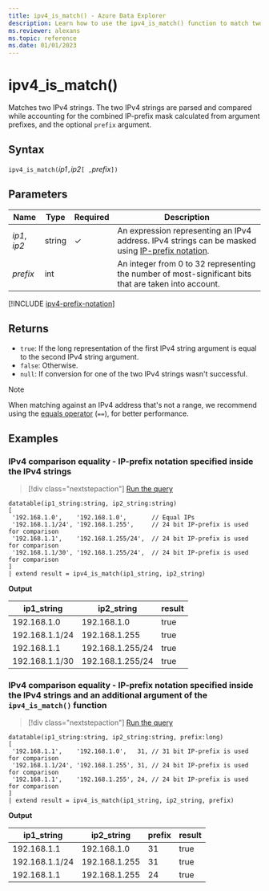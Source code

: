 ```yaml
---
title: ipv4_is_match() - Azure Data Explorer
description: Learn how to use the ipv4_is_match() function to match two IPv4 strings.
ms.reviewer: alexans
ms.topic: reference
ms.date: 01/01/2023
---
```

# ipv4_is_match()

Matches two IPv4 strings. The two IPv4 strings are parsed and compared while accounting for the combined IP-prefix mask calculated from argument prefixes, and the optional `prefix` argument.

## Syntax

`ipv4_is_match(`*ip1*`,`*ip2*`[ ,`*prefix*`])`

## Parameters

| Name | Type | Required | Description |
|--|--|--|--|
| *ip1*, *ip2*| string | &check; | An expression representing an IPv4 address. IPv4 strings can be masked using [IP-prefix notation](#ip-prefix-notation).|
| *prefix*| int | | An integer from 0 to 32 representing the number of most-significant bits that are taken into account.|

[!INCLUDE [ipv4-prefix-notation](../../includes/ipv4-prefix-notation.md)]

## Returns

* `true`: If the long representation of the first IPv4 string argument is equal to the second IPv4 string argument.
* `false`: Otherwise.
* `null`: If conversion for one of the two IPv4 strings wasn't successful.

>[!NOTE]
> When matching against an IPv4 address that's not a range, we recommend using the [equals operator](equals-cs-operator.md) (`==`), for better performance.

## Examples

### IPv4 comparison equality - IP-prefix notation specified inside the IPv4 strings

> [!div class="nextstepaction"]
> <a href="https://dataexplorer.azure.com/clusters/help/databases/Samples?query=H4sIAAAAAAAAA51Quw6CQBDs+YrtkAQ57gSjJpYWdvbGkAMO3YTHeXcYCj/eTbCAUOlssclkZ3YypXQ0ea1WqHlmncH2fhhXCKjFnAq8qwc+34uIb3cRj2I/BMKSITAGp2cvazhf7EzEmUjoasKINP3KSCQSyNGRaq2NqnAAtNBbVULVGSi6RkuDtmvnloscZDm++duSbeJFyt8tb94b1OBUW4JRtq8dHKnWV5KhzRrpisek92nhwQew+y1lmQEAAA==" target="_blank">Run the query</a>

```kusto
datatable(ip1_string:string, ip2_string:string)
[
 '192.168.1.0',    '192.168.1.0',       // Equal IPs
 '192.168.1.1/24', '192.168.1.255',     // 24 bit IP-prefix is used for comparison
 '192.168.1.1',    '192.168.1.255/24',  // 24 bit IP-prefix is used for comparison
 '192.168.1.1/30', '192.168.1.255/24',  // 24 bit IP-prefix is used for comparison
]
| extend result = ipv4_is_match(ip1_string, ip2_string)
```

**Output**

|ip1_string|ip2_string|result|
|---|---|---|
|192.168.1.0|192.168.1.0|true|
|192.168.1.1/24|192.168.1.255|true|
|192.168.1.1|192.168.1.255/24|true|
|192.168.1.1/30|192.168.1.255/24|true|

### IPv4 comparison equality - IP-prefix notation specified inside the IPv4 strings and an additional argument of the `ipv4_is_match()` function

> [!div class="nextstepaction"]
> <a href="https://dataexplorer.azure.com/clusters/help/databases/Samples?query=H4sIAAAAAAAAA52QvQrCMBCA9z7FbbVQWxNT0YIP4OYuUvqT1oM2CUkqHXx4g1WIOundcPANH8fXlNZt1fMFKlIYq1F0+XxiQEU/kdK8xSnvpeii4BRASHY0IZttQhISxuDGI6sHWZMY0tQdqNDC4bicHYAGRsMbaKWGWg6q1GikeFemlDmHR2iWOfBUUvaH8uvLWUnZT8pzcAM+WS4a0NyMvYW9y3VlBZpiKG198Xr6IV8FozvG3oupeQEAAA==" target="_blank">Run the query</a>

```kusto
datatable(ip1_string:string, ip2_string:string, prefix:long)
[
 '192.168.1.1',    '192.168.1.0',   31, // 31 bit IP-prefix is used for comparison
 '192.168.1.1/24', '192.168.1.255', 31, // 24 bit IP-prefix is used for comparison
 '192.168.1.1',    '192.168.1.255', 24, // 24 bit IP-prefix is used for comparison
]
| extend result = ipv4_is_match(ip1_string, ip2_string, prefix)
```

**Output**

|ip1_string|ip2_string|prefix|result|
|---|---|---|---|
|192.168.1.1|192.168.1.0|31|true|
|192.168.1.1/24|192.168.1.255|31|true|
|192.168.1.1|192.168.1.255|24|true|
